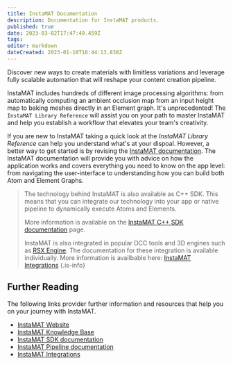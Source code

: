 ```yaml
---
title: InstaMAT Documentation
description: Documentation for InstaMAT products.
published: true
date: 2023-03-02T17:47:49.459Z
tags: 
editor: markdown
dateCreated: 2023-01-18T16:44:13.838Z
---
```


Discover new ways to create materials with limitless variations and leverage fully scalable automation that will reshape your content creation pipeline.

InstaMAT includes hundreds of different image processing algorithms: from automatically computing an ambient occlusion map from an input height map to baking meshes directly in an Element graph. It's unprecedented! The `InstaMAT Library Reference` will assist you on your path to master InstaMAT and help you establish a workflow that elevates your team's creativity.


If you are new to InstaMAT taking a quick look at the *InstaMAT Library Reference* can help you understand what's at your dispoal. However, a better way to get started is by revising the [InstaMAT documentation](https://www.InstaMaterial.com/GettingStarted). The InstaMAT documentation will provide you with advice on how the application works and covers everything you need to know on the app level: from navigating the user-interface to understanding how you can build both Atom and Element Graphs.

> The technology behind InstaMAT is also available as C++ SDK. This means that you can integrate our technology into your app or native pipeline to dynamically execute Atoms and Elements. 
>
>	More information is available on the [InstaMAT C++ SDK documentation](/Products/InstaMAT_C++_SDK) page.
> 
> InstaMAT is also integrated in popular DCC tools and 3D engines such as [RSX Engine](https://www.RSXEngine.com). The documentation for these integration is available individually. More information is availbable here: [InstaMAT Integrations](/Products/Integrations)
{.is-info}

## Further Reading
The following links provider further information and resources that help you on your journey with InstaMAT.

 * [InstaMAT Website](https://www.InstaMaterial.com)
 * [InstaMAT Knowledge Base](https://InstaMaterial.com/KnowledgeBase)
 * [InstaMAT SDK documentation](Products/InstaMAT_C++_SDK.md)
 * [InstaMAT Pipeline documentation](Products/InstaMAT_Pipeline.md)
 * [InstaMAT Integrations](https://www.InstaMaterial.com/Integrations)
